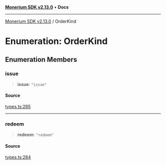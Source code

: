 [**Monerium SDK v2.13.0**](../README.md) • **Docs**

---

[Monerium SDK v2.13.0](../README.md) / OrderKind

# Enumeration: OrderKind

## Enumeration Members

### issue

> **issue**: `"issue"`

#### Source

[types.ts:285](https://github.com/monerium/js-monorepo/blob/4397cd6d6b171e9f3bbb7c9a2278e6782b814c1a/packages/sdk/src/types.ts#L285)

---

### redeem

> **redeem**: `"redeem"`

#### Source

[types.ts:284](https://github.com/monerium/js-monorepo/blob/4397cd6d6b171e9f3bbb7c9a2278e6782b814c1a/packages/sdk/src/types.ts#L284)
